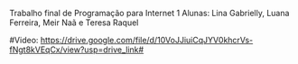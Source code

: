 Trabalho final de Programação para Internet 1
Alunas: Lina Gabrielly, Luana Ferreira, Meir Naã e Teresa Raquel

#Video: https://drive.google.com/file/d/10VoJJiuiCqJYV0khcrVs-fNgt8kVEqCx/view?usp=drive_link#
